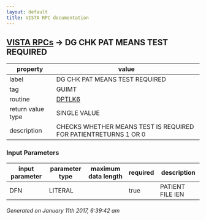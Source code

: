 ```yaml
---
layout: default
title: VISTA RPC documentation
---
```




## [VISTA RPCs](TableOfContent.md) &#8594; DG CHK PAT MEANS TEST REQUIRED 

 property | value 
--- | --- 
 label | DG CHK PAT MEANS TEST REQUIRED
 tag | GUIMT
 routine | [DPTLK6](http://code.osehra.org/dox/Routine_DPTLK6_source.html)
 return value type | SINGLE VALUE
 description | CHECKS WHETHER MEANS TEST IS REQUIRED FOR PATIENTRETURNS 1 OR 0

### Input Parameters

| input parameter | parameter type | maximum data length | required | description | 
| --- | --- | --- | --- | --- | 
| DFN | LITERAL |  | true | PATIENT FILE IEN | 




 ###### Generated on January 11th 2017, 6:39:42 am